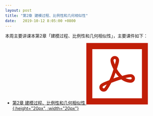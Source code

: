 ```yaml
---
layout: post
title: "第2章 建模过程、比例性和几何相似性"
date:   2019-10-12 8:05:00 +0800
---
```


本周主要讲课本第2章「建模过程、比例性和几何相似性」，主要课件如下：

- [第2章 建模过程、比例性和几何相似性 ![课件][pdf_icon]{:height="20px", :width="20px"}][pdf]

[pdf_icon]: /assets/images/pdf.svg
[pdf]: /slides/chap02.pdf
